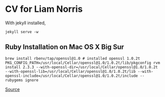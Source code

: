 # CV for Liam Norris

With jekyll installed,

```
jekyll serve -w
```

## Ruby Installation on Mac OS X Big Sur

```
brew install rbenv/tap/openssl@1.0 # installed openssl 1.0.2t
PKG_CONFIG_PATH=/usr/local/Cellar/openssl@1.0/1.0.2t/lib/pkgconfig rvm install 2.3.3 --with-openssl-dir=/usr/local/Cellar/openssl@1.0/1.0.2t --with-openssl-lib=/usr/local/Cellar/openssl@1.0/1.0.2t/lib --with-openssl-include=/usr/local/Cellar/openssl@1.0/1.0.2t/include --rubygems ignore

```

[Source](https://github.com/rvm/rvm/issues/4562)
